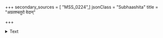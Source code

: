 +++
secondary_sources = [ "MSS_0224",]
jsonClass = "Subhaashita"
title = "अग्रतश्चतुरो वेदान्"

+++

<details><summary>Text</summary>

अग्रतश्चतुरो वेदान् पृष्ठतः सशरं धनुः।  
उभाभ्यां च समर्थोऽहं शापादपि शरादपि॥
</details>
